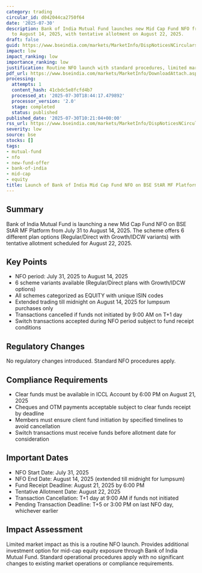 ```yaml
---
category: trading
circular_id: d042044ca2750f64
date: '2025-07-30'
description: Bank of India Mutual Fund launches new Mid Cap Fund NFO from July 31
  to August 14, 2025, with tentative allotment on August 22, 2025.
draft: false
guid: https://www.bseindia.com/markets/MarketInfo/DispNoticesNCirculars.aspx?Noticeid={0719668A-89A5-42B3-98EE-2C1B2E85F427}&noticeno=20250730-11&dt=07/30/2025&icount=11&totcount=59&flag=0
impact: low
impact_ranking: low
importance_ranking: low
justification: Routine NFO launch with standard procedures, limited market impact
pdf_url: https://www.bseindia.com/markets/MarketInfo/DownloadAttach.aspx?id=20250730-11&attachedId=
processing:
  attempts: 1
  content_hash: 41cbdc5e8fcfd4b7
  processed_at: '2025-07-30T18:44:17.479892'
  processor_version: '2.0'
  stage: completed
  status: published
published_date: '2025-07-30T10:21:04+00:00'
rss_url: https://www.bseindia.com/markets/MarketInfo/DispNoticesNCirculars.aspx?Noticeid={0719668A-89A5-42B3-98EE-2C1B2E85F427}&noticeno=20250730-11&dt=07/30/2025&icount=11&totcount=59&flag=0
severity: low
source: bse
stocks: []
tags:
- mutual-fund
- nfo
- new-fund-offer
- bank-of-india
- mid-cap
- equity
title: Launch of Bank of India Mid Cap Fund NFO on BSE StAR MF Platform
---
```


## Summary

Bank of India Mutual Fund is launching a new Mid Cap Fund NFO on BSE StAR MF Platform from July 31 to August 14, 2025. The scheme offers 6 different plan options (Regular/Direct with Growth/IDCW variants) with tentative allotment scheduled for August 22, 2025.

## Key Points

- NFO period: July 31, 2025 to August 14, 2025
- 6 scheme variants available (Regular/Direct plans with Growth/IDCW options)
- All schemes categorized as EQUITY with unique ISIN codes
- Extended trading till midnight on August 14, 2025 for lumpsum purchases only
- Transactions cancelled if funds not initiated by 9:00 AM on T+1 day
- Switch transactions accepted during NFO period subject to fund receipt conditions

## Regulatory Changes

No regulatory changes introduced. Standard NFO procedures apply.

## Compliance Requirements

- Clear funds must be available in ICCL Account by 6:00 PM on August 21, 2025
- Cheques and OTM payments acceptable subject to clear funds receipt by deadline
- Members must ensure client fund initiation by specified timelines to avoid cancellation
- Switch transactions must receive funds before allotment date for consideration

## Important Dates

- NFO Start Date: July 31, 2025
- NFO End Date: August 14, 2025 (extended till midnight for lumpsum)
- Fund Receipt Deadline: August 21, 2025 by 6:00 PM
- Tentative Allotment Date: August 22, 2025
- Transaction Cancellation: T+1 day at 9:00 AM if funds not initiated
- Pending Transaction Deadline: T+5 or 3:00 PM on last NFO day, whichever earlier

## Impact Assessment

Limited market impact as this is a routine NFO launch. Provides additional investment option for mid-cap equity exposure through Bank of India Mutual Fund. Standard operational procedures apply with no significant changes to existing market operations or compliance requirements.